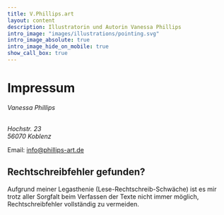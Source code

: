 ```yaml
---
title: V.Phillips.art
layout: content
description: Illustratorin und Autorin Vanessa Phillips
intro_image: "images/illustrations/pointing.svg"
intro_image_absolute: true
intro_image_hide_on_mobile: true
show_call_box: true
---
```


# Impressum

<address>
Vanessa Phillips<br/>
  <br/>
 
Hochstr. 23<br/>
56070 Koblenz<br/>
</address>

Email: <a href="mailto:info@phillips-art.de">info@phillips-art.de</a><br/>

## Rechtschreibfehler gefunden? <br/>
Aufgrund meiner Legasthenie (Lese-Rechtschreib-Schwäche) ist es mir trotz aller Sorgfalt beim Verfassen der Texte nicht immer möglich, Rechtschreibfehler vollständig zu vermeiden.

